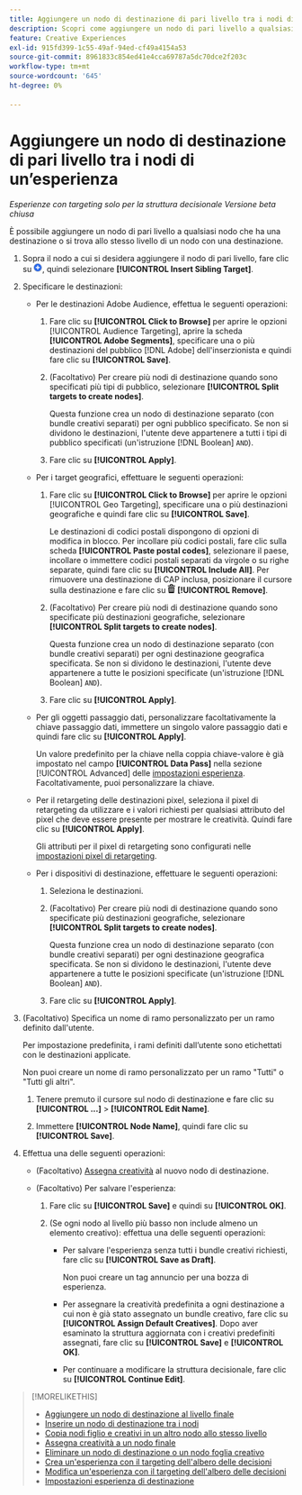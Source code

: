 ```yaml
---
title: Aggiungere un nodo di destinazione di pari livello tra i nodi di un’esperienza
description: Scopri come aggiungere un nodo di pari livello a qualsiasi nodo che ha una destinazione o si trova allo stesso livello di un nodo con una destinazione.
feature: Creative Experiences
exl-id: 915fd399-1c55-49af-94ed-cf49a4154a53
source-git-commit: 8961833c854ed41e4cca69787a5dc70dce2f203c
workflow-type: tm+mt
source-wordcount: '645'
ht-degree: 0%

---
```


# Aggiungere un nodo di destinazione di pari livello tra i nodi di un’esperienza

*Esperienze con targeting solo per la struttura decisionale*
*Versione beta chiusa*

È possibile aggiungere un nodo di pari livello a qualsiasi nodo che ha una destinazione o si trova allo stesso livello di un nodo con una destinazione.

<!-- 1. Open the decision tree:


In a new experience


In an existing experience,
 -->

1. Sopra il nodo a cui si desidera aggiungere il nodo di pari livello, fare clic su ![Aggiungi](/help/creative/assets/add.png "Aggiungi"), quindi selezionare **[!UICONTROL Insert Sibling Target]**.

1. Specificare le destinazioni:

   * Per le destinazioni Adobe Audience, effettua le seguenti operazioni:

      1. Fare clic su **[!UICONTROL Click to Browse]** per aprire le opzioni [!UICONTROL Audience Targeting], aprire la scheda **[!UICONTROL Adobe Segments]**, specificare una o più destinazioni del pubblico [!DNL Adobe] dell&#39;inserzionista e quindi fare clic su **[!UICONTROL Save]**.

      1. (Facoltativo) Per creare più nodi di destinazione quando sono specificati più tipi di pubblico, selezionare **[!UICONTROL Split targets to create nodes]**.

         Questa funzione crea un nodo di destinazione separato (con bundle creativi separati) per ogni pubblico specificato. Se non si dividono le destinazioni, l&#39;utente deve appartenere a tutti i tipi di pubblico specificati (un&#39;istruzione [!DNL Boolean] `AND`).

      1. Fare clic su **[!UICONTROL Apply]**.

   * Per i target geografici, effettuare le seguenti operazioni:

      1. Fare clic su **[!UICONTROL Click to Browse]** per aprire le opzioni [!UICONTROL Geo Targeting], specificare una o più destinazioni geografiche e quindi fare clic su **[!UICONTROL Save]**.

         Le destinazioni di codici postali dispongono di opzioni di modifica in blocco. Per incollare più codici postali, fare clic sulla scheda **[!UICONTROL Paste postal codes]**, selezionare il paese, incollare o immettere codici postali separati da virgole o su righe separate, quindi fare clic su **[!UICONTROL Include All]**. Per rimuovere una destinazione di CAP inclusa, posizionare il cursore sulla destinazione e fare clic su ![Rimuovi](/help/creative/assets/delete.png "Rimuovi") **[!UICONTROL Remove]**.

      1. (Facoltativo) Per creare più nodi di destinazione quando sono specificate più destinazioni geografiche, selezionare **[!UICONTROL Split targets to create nodes]**.

         Questa funzione crea un nodo di destinazione separato (con bundle creativi separati) per ogni destinazione geografica specificata. Se non si dividono le destinazioni, l&#39;utente deve appartenere a tutte le posizioni specificate (un&#39;istruzione [!DNL Boolean] `AND`).

      1. Fare clic su **[!UICONTROL Apply]**.

   * Per gli oggetti passaggio dati, personalizzare facoltativamente la chiave passaggio dati, immettere un singolo valore passaggio dati e quindi fare clic su **[!UICONTROL Apply]**.

     Un valore predefinito per la chiave nella coppia chiave-valore è già impostato nel campo **[!UICONTROL Data Pass]** nella sezione [!UICONTROL Advanced] delle [impostazioni esperienza](experience-settings-targeting.md). Facoltativamente, puoi personalizzare la chiave.

   * Per il retargeting delle destinazioni pixel, seleziona il pixel di retargeting da utilizzare e i valori richiesti per qualsiasi attributo del pixel che deve essere presente per mostrare le creatività. Quindi fare clic su **[!UICONTROL Apply]**.

     Gli attributi per il pixel di retargeting sono configurati nelle [impostazioni pixel di retargeting](/help/creative/pixels/retargeting-pixel-manage.md).

   * Per i dispositivi di destinazione, effettuare le seguenti operazioni:

      1. Seleziona le destinazioni.

      1. (Facoltativo) Per creare più nodi di destinazione quando sono specificate più destinazioni geografiche, selezionare **[!UICONTROL Split targets to create nodes]**.

         Questa funzione crea un nodo di destinazione separato (con bundle creativi separati) per ogni destinazione geografica specificata. Se non si dividono le destinazioni, l&#39;utente deve appartenere a tutte le posizioni specificate (un&#39;istruzione [!DNL Boolean] `AND`).

      1. Fare clic su **[!UICONTROL Apply]**.

1. (Facoltativo) Specifica un nome di ramo personalizzato per un ramo definito dall&#39;utente.

   Per impostazione predefinita, i rami definiti dall’utente sono etichettati con le destinazioni applicate.

   Non puoi creare un nome di ramo personalizzato per un ramo &quot;Tutti&quot; o &quot;Tutti gli altri&quot;.

   1. Tenere premuto il cursore sul nodo di destinazione e fare clic su **[!UICONTROL ...]** > **[!UICONTROL Edit Name]**.

   1. Immettere **[!UICONTROL Node Name]**, quindi fare clic su **[!UICONTROL Save]**.

1. Effettua una delle seguenti operazioni:

   * (Facoltativo) [Assegna creatività](experience-assign-creative-bundles.md) al nuovo nodo di destinazione.

   * (Facoltativo) Per salvare l&#39;esperienza:

      1. Fare clic su **[!UICONTROL Save]** e quindi su **[!UICONTROL OK]**.

      1. (Se ogni nodo al livello più basso non include almeno un elemento creativo): effettua una delle seguenti operazioni:

         * Per salvare l&#39;esperienza senza tutti i bundle creativi richiesti, fare clic su **[!UICONTROL Save as Draft]**.

           Non puoi creare un tag annuncio per una bozza di esperienza.

         * Per assegnare la creatività predefinita a ogni destinazione a cui non è già stato assegnato un bundle creativo, fare clic su **[!UICONTROL Assign Default Creatives]**. Dopo aver esaminato la struttura aggiornata con i creativi predefiniti assegnati, fare clic su **[!UICONTROL Save]** e **[!UICONTROL OK]**.

         * Per continuare a modificare la struttura decisionale, fare clic su **[!UICONTROL Continue Edit]**.

>[!MORELIKETHIS]
>
>* [Aggiungere un nodo di destinazione al livello finale](experience-target-node-add-final.md)
>* [Inserire un nodo di destinazione tra i nodi](experience-target-node-add-inner.md)
>* [Copia nodi figlio e creativi in un altro nodo allo stesso livello](experience-target-node-copy.md)
>* [Assegna creatività a un nodo finale](experience-assign-creative-bundles.md)
>* [Eliminare un nodo di destinazione o un nodo foglia creativo](/help/creative/experiences/experience-target-node-delete.md)
>* [Crea un&#39;esperienza con il targeting dell&#39;albero delle decisioni](experience-create-targeting.md)
>* [Modifica un&#39;esperienza con il targeting dell&#39;albero delle decisioni](experience-edit-targeting.md)
>* [Impostazioni esperienza di destinazione](experience-settings-targeting.md)

